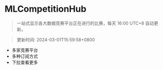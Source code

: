 # MLCompetitionHub

> 一站式显示各大数据竞赛平台正在进行的比赛，每天 16:00 UTC+8 自动更新。
  
> 更新时间: 2024-03-01T15:59:58+0800 

* 多家竞赛平台
* 多种订阅方式
* 下拉查看更多